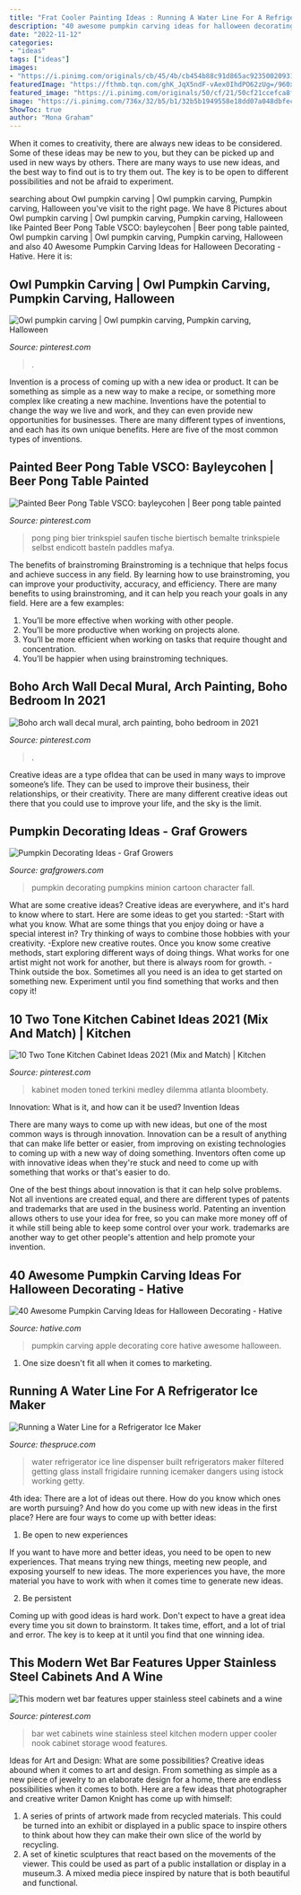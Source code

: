 ```yaml
---
title: "Frat Cooler Painting Ideas : Running A Water Line For A Refrigerator Ice Maker"
description: "40 awesome pumpkin carving ideas for halloween decorating"
date: "2022-11-12"
categories:
- "ideas"
tags: ["ideas"]
images:
- "https://i.pinimg.com/originals/cb/45/4b/cb454b88c91d865ac923500209311b77.jpg"
featuredImage: "https://fthmb.tqn.com/ghK_JqX5ndF-vAex0IhdPO62zUg=/960x0/filters:no_upscale():max_bytes(150000):strip_icc()/getting-glass-of-filtered-water-from-refrigerator-186831294-5798deda5f9b589aa994e8bc.jpg"
featured_image: "https://i.pinimg.com/originals/50/cf/21/50cf21ccefca8fc5dd2cbb6999798b44.jpg"
image: "https://i.pinimg.com/736x/32/b5/b1/32b5b1949558e18dd07a048dbfec44bf.jpg"
ShowToc: true
author: "Mona Graham"
---
```



When it comes to creativity, there are always new ideas to be considered. Some of these ideas may be new to you, but they can be picked up and used in new ways by others. There are many ways to use new ideas, and the best way to find out is to try them out. The key is to be open to different possibilities and not be afraid to experiment.

	

		
searching about Owl pumpkin carving | Owl pumpkin carving, Pumpkin carving, Halloween you've visit to the right page. We have 8 Pictures about Owl pumpkin carving | Owl pumpkin carving, Pumpkin carving, Halloween like Painted Beer Pong Table VSCO: bayleycohen | Beer pong table painted, Owl pumpkin carving | Owl pumpkin carving, Pumpkin carving, Halloween and also 40 Awesome Pumpkin Carving Ideas for Halloween Decorating - Hative. Here it is:
		
    
## Owl Pumpkin Carving | Owl Pumpkin Carving, Pumpkin Carving, Halloween

<img loading=lazy src="https://i.pinimg.com/originals/cb/45/4b/cb454b88c91d865ac923500209311b77.jpg" onerror="this.onerror=null;this.src='https://tse2.mm.bing.net/th?id=OIP.YK9Q9_GbBZ7fvuB4qGgpcwHaJ4&amp;pid=15.1';" alt="Owl pumpkin carving | Owl pumpkin carving, Pumpkin carving, Halloween">

_Source: pinterest.com_

>. 

	

Invention is a process of coming up with a new idea or product. It can be something as simple as a new way to make a recipe, or something more complex like creating a new machine. Inventions have the potential to change the way we live and work, and they can even provide new opportunities for businesses. There are many different types of inventions, and each has its own unique benefits. Here are five of the most common types of inventions.

    
## Painted Beer Pong Table VSCO: Bayleycohen | Beer Pong Table Painted

<img loading=lazy src="https://i.pinimg.com/originals/50/cf/21/50cf21ccefca8fc5dd2cbb6999798b44.jpg" onerror="this.onerror=null;this.src='https://tse2.mm.bing.net/th?id=OIP.c2aHCsF9VcMWFbdHCqx8ygHaJ4&amp;pid=15.1';" alt="Painted Beer Pong Table VSCO: bayleycohen | Beer pong table painted">

_Source: pinterest.com_

>pong ping bier trinkspiel saufen tische biertisch bemalte trinkspiele selbst endicott basteln paddles mafya. 

	

The benefits of brainstroming
Brainstroming is a technique that helps focus and achieve success in any field. By learning how to use brainstroming, you can improve your productivity, accuracy, and efficiency. There are many benefits to using brainstroming, and it can help you reach your goals in any field. Here are a few examples:
1. You’ll be more effective when working with other people.
2. You’ll be more productive when working on projects alone.
3. You’ll be more efficient when working on tasks that require thought and concentration.
4. You’ll be happier when using brainstroming techniques.

    
## Boho Arch Wall Decal Mural, Arch Painting, Boho Bedroom In 2021

<img loading=lazy src="https://i.pinimg.com/736x/32/b5/b1/32b5b1949558e18dd07a048dbfec44bf.jpg" onerror="this.onerror=null;this.src='https://tse1.mm.bing.net/th?id=OIP.6wX6zH2_Oa0DhZYr1uHeWAHaLH&amp;pid=15.1';" alt="Boho arch wall decal mural, arch painting, boho bedroom in 2021">

_Source: pinterest.com_

>. 

	

Creative ideas are a type ofIdea that can be used in many ways to improve someone’s life. They can be used to improve their business, their relationships, or their creativity. There are many different creative ideas out there that you could use to improve your life, and the sky is the limit.

    
## Pumpkin Decorating Ideas - Graf Growers

<img loading=lazy src="http://www.grafgrowers.com/wp-content/uploads/2016/10/MinionPumpkin-768x1024.jpg" onerror="this.onerror=null;this.src='https://tse3.mm.bing.net/th?id=OIP.q1kVBRBHhiF-AsdllFfC2gHaJ4&amp;pid=15.1';" alt="Pumpkin Decorating Ideas - Graf Growers">

_Source: grafgrowers.com_

>pumpkin decorating pumpkins minion cartoon character fall. 

	

What are some creative ideas?
Creative ideas are everywhere, and it's hard to know where to start. Here are some ideas to get you started: 
-Start with what you know. What are some things that you enjoy doing or have a special interest in? Try thinking of ways to combine those hobbies with your creativity. 
-Explore new creative routes. Once you know some creative methods, start exploring different ways of doing things. What works for one artist might not work for another, but there is always room for growth. 
-Think outside the box. Sometimes all you need is an idea to get started on something new. Experiment until you find something that works and then copy it!

    
## 10 Two Tone Kitchen Cabinet Ideas 2021 (Mix And Match) | Kitchen

<img loading=lazy src="https://i.pinimg.com/736x/69/ad/3b/69ad3b95879a322b9f421601bb0e437f.jpg" onerror="this.onerror=null;this.src='https://tse3.mm.bing.net/th?id=OIP.6rxtX08baA8pe1MZcG-8TQHaFj&amp;pid=15.1';" alt="10 Two Tone Kitchen Cabinet Ideas 2021 (Mix and Match) | Kitchen">

_Source: pinterest.com_

>kabinet moden toned terkini medley dilemma atlanta bloombety. 

	

Innovation: What is it, and how can it be used?
Invention Ideas

There are many ways to come up with new ideas, but one of the most common ways is through innovation. Innovation can be a result of anything that can make life better or easier, from improving on existing technologies to coming up with a new way of doing something. Inventors often come up with innovative ideas when they're stuck and need to come up with something that works or that's easier to do.

One of the best things about innovation is that it can help solve problems. Not all inventions are created equal, and there are different types of patents and trademarks that are used in the business world. Patenting an invention allows others to use your idea for free, so you can make more money off of it while still being able to keep some control over your work. trademarks are another way to get other people's attention and help promote your invention.

    
## 40 Awesome Pumpkin Carving Ideas For Halloween Decorating - Hative

<img loading=lazy src="https://hative.com/wp-content/uploads/2014/10/pumpkin-carving-ideas/37-apple-core.jpg" onerror="this.onerror=null;this.src='https://tse3.mm.bing.net/th?id=OIP.xsi2bWOoFnhwn9wWYW99zwHaLL&amp;pid=15.1';" alt="40 Awesome Pumpkin Carving Ideas for Halloween Decorating - Hative">

_Source: hative.com_

>pumpkin carving apple decorating core hative awesome halloween. 

	

1. One size doesn't fit all when it comes to marketing.

    
## Running A Water Line For A Refrigerator Ice Maker

<img loading=lazy src="https://fthmb.tqn.com/ghK_JqX5ndF-vAex0IhdPO62zUg=/960x0/filters:no_upscale():max_bytes(150000):strip_icc()/getting-glass-of-filtered-water-from-refrigerator-186831294-5798deda5f9b589aa994e8bc.jpg" onerror="this.onerror=null;this.src='https://tse1.mm.bing.net/th?id=OIP.Xpr0cCrYcoq7qsdq-emUQQHaJ4&amp;pid=15.1';" alt="Running a Water Line for a Refrigerator Ice Maker">

_Source: thespruce.com_

>water refrigerator ice line dispenser built refrigerators maker filtered getting glass install frigidaire running icemaker dangers using istock working getty. 

	

4th idea:
There are a lot of ideas out there. How do you know which ones are worth pursuing? And how do you come up with new ideas in the first place?
Here are four ways to come up with better ideas:

1. Be open to new experiences

If you want to have more and better ideas, you need to be open to new experiences. That means trying new things, meeting new people, and exposing yourself to new ideas. The more experiences you have, the more material you have to work with when it comes time to generate new ideas.

2. Be persistent

Coming up with good ideas is hard work. Don't expect to have a great idea every time you sit down to brainstorm. It takes time, effort, and a lot of trial and error. The key is to keep at it until you find that one winning idea.

    
## This Modern Wet Bar Features Upper Stainless Steel Cabinets And A Wine

<img loading=lazy src="https://i.pinimg.com/736x/0c/33/8a/0c338a3a69d2da0c8304c75719204552--stainless-steel-cabinets-wine-design.jpg" onerror="this.onerror=null;this.src='https://tse4.mm.bing.net/th?id=OIP.y_qcszG6DAuVGXUZjFyuugHaKf&amp;pid=15.1';" alt="This modern wet bar features upper stainless steel cabinets and a wine">

_Source: pinterest.com_

>bar wet cabinets wine stainless steel kitchen modern upper cooler nook cabinet storage wood features. 

	

Ideas for Art and Design: What are some possibilities?
Creative ideas abound when it comes to art and design. From something as simple as a new piece of jewelry to an elaborate design for a home, there are endless possibilities when it comes to both. Here are a few ideas that photographer and creative writer Damon Knight has come up with himself:
1. A series of prints of artwork made from recycled materials. This could be turned into an exhibit or displayed in a public space to inspire others to think about how they can make their own slice of the world by recycling.
2. A set of kinetic sculptures that react based on the movements of the viewer. This could be used as part of a public installation or display in a museum.3. A mixed media piece inspired by nature that is both beautiful and functional.


